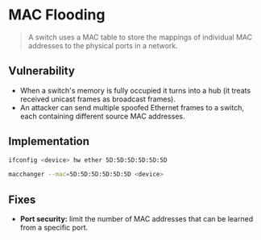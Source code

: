 # MAC Flooding

> A switch uses a MAC table to store the mappings of individual MAC addresses to the physical ports in a network.

## Vulnerability

- When a switch's memory is fully occupied it turns into a hub (it treats received unicast frames as broadcast frames).
- An attacker can send multiple spoofed Ethernet frames to a switch, each containing different source MAC addresses.

## Implementation 

```bash
ifconfig <device> hw ether 5D:5D:5D:5D:5D:5D
```

```bash
macchanger --mac=5D:5D:5D:5D:5D:5D <device>
```

## Fixes
- **Port security:** limit the number of MAC addresses that can be learned from a specific port.